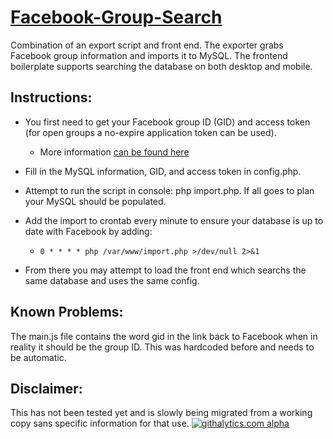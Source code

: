 [Facebook-Group-Search](http://salbahra.github.io/Facebook-Group-Search/)
=====================

Combination of an export script and front end. The exporter grabs Facebook group information and imports it to MySQL. The frontend boilerplate supports searching the database on both desktop and mobile.

Instructions:
-------------

+ You first need to get your Facebook group ID (GID) and access token (for open groups a no-expire application token can be used).
  + More information [can be found here](https://developers.facebook.com/docs/opengraph/howtos/publishing-with-app-token/)

+ Fill in the MySQL information, GID, and access token in config.php.

+ Attempt to run the script in console: php import.php. If all goes to plan your MySQL should be populated.

+ Add the import to crontab every minute to ensure your database is up to date with Facebook by adding:

  + ``` 0 * * * * php /var/www/import.php >/dev/null 2>&1 ```

+ From there you may attempt to load the front end which searchs the same database and uses the same config.


Known Problems:
---------------

The main.js file contains the word gid in the link back to Facebook when in reality it should be the group ID. This was hardcoded before and needs to be automatic.

Disclaimer:
-----------

This has not been tested yet and is slowly being migrated from a working copy sans specific information for that use.
[![githalytics.com alpha](https://cruel-carlota.pagodabox.com/e5cc4d27f7ebaa5a2d81276f31b2f9ae "githalytics.com")](http://githalytics.com/salbahra/Facebook-Group-Search)
